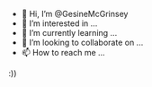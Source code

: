 - 👋 Hi, I’m @GesineMcGrinsey
- 👀 I’m interested in ...
- 🌱 I’m currently learning ...
- 💞️ I’m looking to collaborate on ...
- 📫 How to reach me ...

<!---
GesineMcGrinsey/GesineMcGrinsey is a ✨ special ✨ repository because its `README.md` (this file) appears on your GitHub profile.
You can click the Preview link to take a look at your changes.
--->
:))
